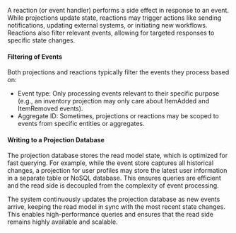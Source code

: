 A reaction (or event handler) performs a side effect in response to an event. While projections update state, reactions 
may trigger actions like sending notifications, updating external systems, or initiating new workflows. Reactions also 
filter relevant events, allowing for targeted responses to specific state changes.

#### Filtering of Events
Both projections and reactions typically filter the events they process based on:

* Event type: Only processing events relevant to their specific purpose (e.g., an inventory projection may only care 
about ItemAdded and ItemRemoved events).
* Aggregate ID: Sometimes, projections or reactions may be scoped to events from specific entities or aggregates.

#### Writing to a Projection Database
The projection database stores the read model state, which is optimized for fast querying. For example, while the event 
store captures all historical changes, a projection for user profiles may store the latest user information in a separate 
table or NoSQL database. This ensures queries are efficient and the read side is decoupled from the complexity of event 
processing.

The system continuously updates the projection database as new events arrive, keeping the read model in sync with the 
most recent state changes. This enables high-performance queries and ensures that the read side remains highly available 
and scalable.